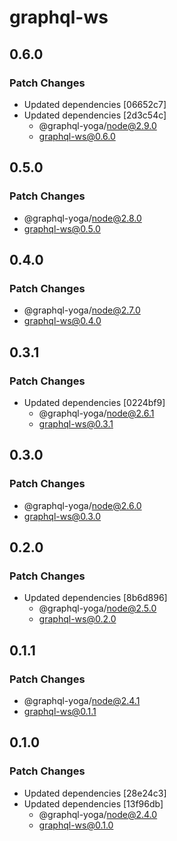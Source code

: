 # graphql-ws

## 0.6.0

### Patch Changes

- Updated dependencies [06652c7]
- Updated dependencies [2d3c54c]
  - @graphql-yoga/node@2.9.0
  - graphql-ws@0.6.0

## 0.5.0

### Patch Changes

- @graphql-yoga/node@2.8.0
- graphql-ws@0.5.0

## 0.4.0

### Patch Changes

- @graphql-yoga/node@2.7.0
- graphql-ws@0.4.0

## 0.3.1

### Patch Changes

- Updated dependencies [0224bf9]
  - @graphql-yoga/node@2.6.1
  - graphql-ws@0.3.1

## 0.3.0

### Patch Changes

- @graphql-yoga/node@2.6.0
- graphql-ws@0.3.0

## 0.2.0

### Patch Changes

- Updated dependencies [8b6d896]
  - @graphql-yoga/node@2.5.0
  - graphql-ws@0.2.0

## 0.1.1

### Patch Changes

- @graphql-yoga/node@2.4.1
- graphql-ws@0.1.1

## 0.1.0

### Patch Changes

- Updated dependencies [28e24c3]
- Updated dependencies [13f96db]
  - @graphql-yoga/node@2.4.0
  - graphql-ws@0.1.0
